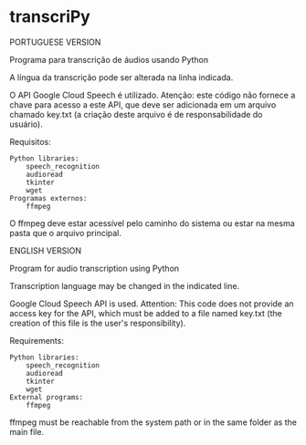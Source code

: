 # transcriPy

PORTUGUESE VERSION

Programa para transcrição de áudios usando Python

A língua da transcrição pode ser alterada na linha indicada.

O API Google Cloud Speech é utilizado. Atenção: este código não fornece a chave para acesso a este API, que deve ser adicionada em um arquivo chamado key.txt (a criação deste arquivo é de responsabilidade do usuário).

Requisitos:

    Python libraries:
        speech_recognition
        audioread
        tkinter
        wget
    Programas externos:
        ffmpeg

O ffmpeg deve estar acessível pelo caminho do sistema ou estar na mesma pasta que o arquivo principal.


ENGLISH VERSION

Program for audio transcription using Python

Transcription language may be changed in the indicated line.

Google Cloud Speech API is used. Attention: This code does not provide an access key for the API, which must be added to a file named key.txt (the creation of this file is the user's responsibility).

Requirements:

    Python libraries:
        speech_recognition
        audioread
        tkinter
        wget
    External programs:
        ffmpeg

ffmpeg must be reachable from the system path or in the same folder as the main file.
